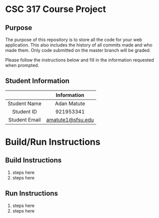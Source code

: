# CSC 317 Course Project

## Purpose

The purpose of this repository is to store all the code for your web application. This also includes the history of all commits made and who made them. Only code submitted on the master branch will be graded.

Please follow the instructions below and fill in the information requested when prompted.

## Student Information

|               | Information   |
|:-------------:|:-------------:|
| Student Name  | Adan Matute     |
| Student ID    | 921953341       |
| Student Email | amatute1@sfsu.edu    |



# Build/Run Instructions

## Build Instructions
1. steps here
2. steps here

## Run Instructions
1. steps here
2. steps here 
